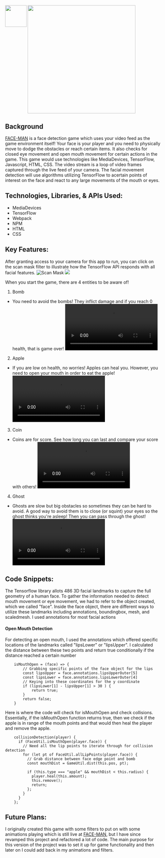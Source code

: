 # <img align="left" src="https://media.discordapp.net/attachments/597985513701376013/870506369223102514/FACE-MAN_Logo_1.png?width=670&height=670" width=70px> <img align="center" src="https://media.discordapp.net/attachments/597985513701376013/882378436868464710/FACE-MAN_Title.png" width=350px>

## Background

<a href="https://kinkatse.github.io/FACEMAN/" target="_blank" rel="noopener noreferrer">FACE-MAN</a> is a face detection game which uses your video feed as the game environment itself! Your face is your player and you need to physically move to dodge the obstacles or reach certain items. It also checks for closed eye movement and open mouth movement for certain actions in the game. This game would use technologies like MediaDevices, TensorFlow, Javascript, HTML, CSS. The video stream is a loop of video frames captured through the live feed of your camera. The facial movement detection will use algorithms utilizing TensorFlow to acertain points of interest on the face and react to any large movements of the mouth or eyes.

## Technologies, Libraries, & APIs Used:
 
- MediaDevices
- TensorFlow
- Webpack
- NPM
- HTML
- CSS

## Key Features:

After granting access to your camera for this app to run, you can click on the scan mask filter to illustrate how the TensorFlow API responds with all facial features.
![Scan Mask](https://i.gyazo.com/d753fba2e335bb1eda09dbc35b40e55d.gif)
<img src="https://i.gyazo.com/178afa5275badd4f23bb812c508b9706.gif"/>

When you start the game, there are 4 entities to be aware of!
1. Bomb
- You need to avoid the bombs! They inflict damage and if you reach 0 health, that is game over!
![Bomb](https://i.gyazo.com/d753fba2e335bb1eda09dbc35b40e55d.mp4)

2. Apple
- If you are low on health, no worries! Apples can heal you. However, you need to open your mouth in order to eat the apple!
![Apple](https://i.gyazo.com/a231b0d0133b1c9548716aa445f744ae.mp4)

3. Coin
- Coins are for score. See how long you can last and compare your score with others!
![Coin](https://i.gyazo.com/19ce00a9ef6de8317fa3f1f068d207b8.mp4)

4. Ghost
- Ghosts are slow but big obstacles so sometimes they can be hard to avoid. A good way to avoid them is to close (or squint) your eyes so the ghost thinks you're asleep! Then you can pass through the ghost!
![Ghost](https://i.gyazo.com/e0e30ce8cb8aad9c49b5f8712e4bd9c6.mp4)

## Code Snippets:

The Tensorflow library allots 486 3D facial landmarks to capture the full geometry of a human face. To gather the information needed to detect mouth movement or eye movement, we had to refer to the object created, which we called "face". Inside the face object, there are different ways to utilize these landmarks including annotations, boundingbox, mesh, and scaledmesh. I used annotations for most facial actions

<h4>Open Mouth Detection</h4>

For detecting an open mouth, I used the annotations which offered specific locations of the landmarks called "lipsLower" or "lipsUpper". I calculated the distance between these two points and return true conditionally if the distance reached a certain number

```
    isMouthOpen = (face) => {
        // Grabbing specific points of the face object for the lips
        const lipsUpper = face.annotations.lipsUpperOuter[5]
        const lipsLower = face.annotations.lipsLowerOuter[4]
        // Keying into these coordinates for the y coordinate
        if (lipsLower[1] - lipsUpper[1] > 30 ) {
            return true;
        }
        return false;
    }
```

Here is where the code will check for isMouthOpen and check collisions. Essentially, if the isMouthOpen function returns true, then we check if the apple is in range of the mouth points and that would then heal the player and remove the apple.

```
    collisionDetection(player) {
      if (FaceUtil.isMouthOpen(player.face)) {
        // Need all the lip points to iterate through for collision detection
        for (let pt of FaceUtil.allLipPoints(player.face)) {
          // Grab distance between face edge point and bomb
          const mouthDist = GameUtil.dist(this.pos, pt);
  
          if (this.type === "apple" && mouthDist < this.radius) {
            player.heal(this.amount);
            this.remove();
            return;
          };
        }
      }
    };
```

## Future Plans:

I originally created this game with some filters to put on with some animations playing which is still live at <a href="https://kinkatse.github.io/FACE-MAN/" target="_blank" rel="noopener noreferrer">FACE-MAN</a>, but I have since revamped this project and refactored a lot of code. The main purpose for this version of the project was to set it up for game functionality and then later on I could add back in my animations and filters.
